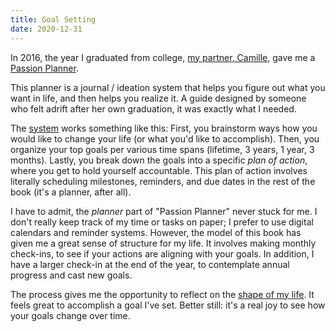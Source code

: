 ```yaml
---
title: Goal Setting
date: 2020-12-31
---
```


In 2016, the year I graduated from college,
[my partner, Camille,](https://camille.merose.com) gave me 
a [Passion Planner](https://passionplanner.com).

This planner is a journal / ideation system
that helps you figure out what you want in life, and
then helps you realize it. A guide designed by
someone who felt adrift after her own graduation, it
was exactly what I needed. 

The [system](https://passionplanner.com/products/passion-roadmap) works
something like this: First, you brainstorm ways how you would like to 
change your life (or what you'd like to accomplish). Then, you organize
your top goals per various time spans (lifetime, 3 years, 1 year, 3 
months). Lastly, you break down the goals into a specific _plan of action_,
where you get to hold yourself accountable. This plan of action involves
literally scheduling milestones, reminders, and due dates in the rest of
the book (it's a planner, after all).

I have to admit, the _planner_ part of "Passion Planner"
never stuck for me. I don't really keep track of my
time or tasks on paper; I prefer to use digital calendars and
reminder systems. However, the model of this book has given me a great
sense of structure for my life.  It involves making monthly check-ins, 
to see if your actions are aligning with your goals. In addition, I have a larger check-in at
the end of the year, to contemplate annual progress and cast new goals. 

The process gives me the opportunity to reflect on the [shape of my life](/zettel/determinism).
It feels great to accomplish a goal I've set. 
Better still: it's a real joy to see how your goals change over time. 

